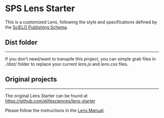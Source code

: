 # SPS Lens Starter

This is a customized Lens, following the style and specifications defined by the [SciELO Publishing Schema](https://scielo.readthedocs.io/projects/scielo-publishing-schema/pt_BR/master/).

## Dist folder
------

If you don't need/want to transpile this project, you can simple grab files in ./dist/ folder to replace your current _lens.js_ and _lens.css_ files.


## Original projects
------

The original Lens Starter can be found at <https://github.com/elifesciences/lens-starter>

Please follow the instructions in the [Lens Manual](http://github.com/elifesciences/lens).
